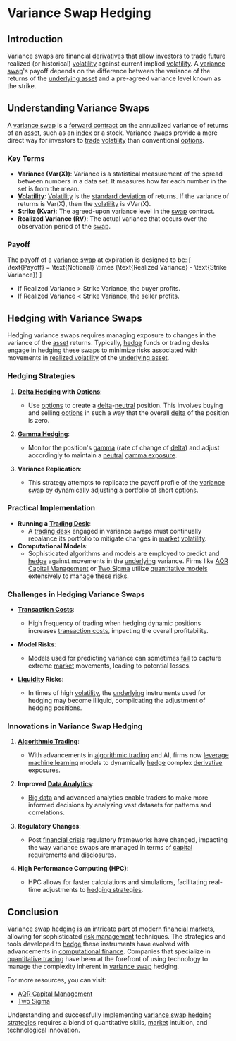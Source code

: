 # Variance Swap Hedging

## Introduction
Variance swaps are financial [derivatives](../d/derivatives.md) that allow investors to [trade](../t/trade.md) future realized (or historical) [volatility](../v/volatility.md) against current implied [volatility](../v/volatility.md). A [variance swap](../v/variance_swap.md)'s payoff depends on the difference between the variance of the returns of the [underlying asset](../u/underlying_asset.md) and a pre-agreed variance level known as the strike.

## Understanding Variance Swaps
A [variance swap](../v/variance_swap.md) is a [forward contract](../f/forward_contract.md) on the annualized variance of returns of an [asset](../a/asset.md), such as an [index](../i/index_instrument.md) or a stock. Variance swaps provide a more direct way for investors to [trade](../t/trade.md) [volatility](../v/volatility.md) than conventional [options](../o/options.md). 

### Key Terms
- **Variance (Var(X))**: Variance is a statistical measurement of the spread between numbers in a data set. It measures how far each number in the set is from the mean.
- **[Volatility](../v/volatility.md)**: [Volatility](../v/volatility.md) is the [standard deviation](../s/standard_deviation.md) of returns. If the variance of returns is Var(X), then the [volatility](../v/volatility.md) is √Var(X).
- **Strike (Kvar)**: The agreed-upon variance level in the [swap](../s/swap.md) contract.
- **Realized Variance (RV)**: The actual variance that occurs over the observation period of the [swap](../s/swap.md).

### Payoff
The payoff of a [variance swap](../v/variance_swap.md) at expiration is designed to be:
\[ \text{Payoff} = \text{Notional} \times (\text{Realized Variance} - \text{Strike Variance}) \]

- If Realized Variance > Strike Variance, the buyer profits.
- If Realized Variance < Strike Variance, the seller profits.

## Hedging with Variance Swaps
Hedging variance swaps requires managing exposure to changes in the variance of the [asset](../a/asset.md) returns. Typically, [hedge](../h/hedge.md) funds or trading desks engage in hedging these swaps to minimize risks associated with movements in [realized volatility](../r/realized_volatility.md) of the [underlying asset](../u/underlying_asset.md).

### Hedging Strategies
1. **[Delta Hedging](../d/delta_hedging.md) with [Options](../o/options.md)**: 
   - Use [options](../o/options.md) to create a [delta](../d/delta.md)-[neutral](../n/neutral.md) position. This involves buying and selling [options](../o/options.md) in such a way that the overall [delta](../d/delta.md) of the position is zero.
   
2. **[Gamma Hedging](../g/gamma_hedging.md)**: 
   - Monitor the position's [gamma](../g/gamma.md) (rate of change of [delta](../d/delta.md)) and adjust accordingly to maintain a [neutral](../n/neutral.md) [gamma exposure](../g/gamma_exposure.md).
   
3. **Variance Replication**:
   - This strategy attempts to replicate the payoff profile of the [variance swap](../v/variance_swap.md) by dynamically adjusting a portfolio of short [options](../o/options.md).

### Practical Implementation
- **Running a [Trading Desk](../t/trading_desk.md)**: 
  - A [trading desk](../t/trading_desk.md) engaged in variance swaps must continually rebalance its portfolio to mitigate changes in [market](../m/market.md) [volatility](../v/volatility.md).
- **Computational Models**:
  - Sophisticated algorithms and models are employed to predict and [hedge](../h/hedge.md) against movements in the [underlying](../u/underlying.md) variance. Firms like [AQR Capital Management](https://www.aqr.com) or [Two Sigma](https://www.twosigma.com) utilize [quantitative models](../q/quantitative_models.md) extensively to manage these risks.

### Challenges in Hedging Variance Swaps
- **[Transaction Costs](../t/transaction_costs.md)**:
  - High frequency of trading when hedging dynamic positions increases [transaction costs](../t/transaction_costs.md), impacting the overall profitability.
  
- **Model Risks**:
  - Models used for predicting variance can sometimes [fail](../f/fail.md) to capture extreme [market](../m/market.md) movements, leading to potential losses.

- **[Liquidity](../l/liquidity.md) Risks**:
  - In times of high [volatility](../v/volatility.md), the [underlying](../u/underlying.md) instruments used for hedging may become illiquid, complicating the adjustment of hedging positions.

### Innovations in Variance Swap Hedging

1. **[Algorithmic Trading](../a/algorithmic_trading.md)**:
   - With advancements in [algorithmic trading](../a/algorithmic_trading.md) and AI, firms now [leverage](../l/leverage.md) [machine learning](../m/machine_learning.md) models to dynamically [hedge](../h/hedge.md) complex [derivative](../d/derivative.md) exposures.
   
2. **Improved [Data Analytics](../d/data_analytics.md)**:
   - [Big data](../b/big_data_in_trading.md) and advanced analytics enable traders to make more informed decisions by analyzing vast datasets for patterns and correlations.

3. **Regulatory Changes**:
   - Post [financial crisis](../f/financial_crisis.md) regulatory frameworks have changed, impacting the way variance swaps are managed in terms of [capital](../c/capital.md) requirements and disclosures.

4. **High Performance Computing (HPC)**:
   - HPC allows for faster calculations and simulations, facilitating real-time adjustments to [hedging strategies](../h/hedging_strategies.md).

## Conclusion
[Variance swap](../v/variance_swap.md) hedging is an intricate part of modern [financial markets](../f/financial_market.md), allowing for sophisticated [risk management](../r/risk_management.md) techniques. The strategies and tools developed to [hedge](../h/hedge.md) these instruments have evolved with advancements in [computational finance](../c/computational_finance.md). Companies that specialize in [quantitative trading](../q/quantitative_trading.md) have been at the forefront of using technology to manage the complexity inherent in [variance swap](../v/variance_swap.md) hedging.

For more resources, you can visit:
- [AQR Capital Management](https://www.aqr.com)
- [Two Sigma](https://www.twosigma.com)

Understanding and successfully implementing [variance swap](../v/variance_swap.md) [hedging strategies](../h/hedging_strategies.md) requires a blend of quantitative skills, [market](../m/market.md) intuition, and technological innovation.
